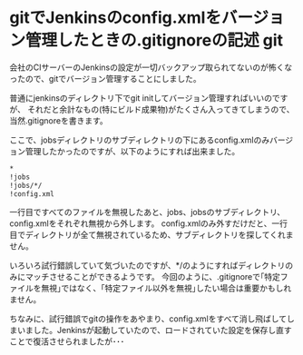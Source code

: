 gitでJenkinsのconfig.xmlをバージョン管理したときの.gitignoreの記述
git
=====
会社のCIサーバーのJenkinsの設定が一切バックアップ取られてないのが怖くなったので、gitでバージョン管理することにしました。


普通にjenkinsのディレクトリ下でgit initしてバージョン管理すればいいのですが、
それだと余計なもの(特にビルド成果物)がたくさん入ってきてしまうので、当然.gitignoreを書きます。

ここで、jobsディレクトリのサブディレクトリの下にあるconfig.xmlのみバージョン管理したかったのですが、以下のようにすれば出来ました。

```bash
*
!jobs
!jobs/*/
!config.xml
```

一行目ですべてのファイルを無視したあと、jobs、jobsのサブディレクトリ、config.xmlをそれぞれ無視から外します。
config.xmlのみ外すだけだと、一行目でディレクトリが全て無視されているため、サブディレクトリを探してくれません。

いろいろ試行錯誤していて気づいたのですが、*/のようにすればディレクトリのみにマッチさせることができるようです。
今回のように、.gitignoreで｢特定ファイルを無視｣ではなく、｢特定ファイル以外を無視｣したい場合は重要かもしれません。

ちなみに、試行錯誤でgitの操作をあやまり、config.xmlをすべて消し飛ばしてしまいました。Jenkinsが起動していたので、ロードされていた設定を保存し直すことで復活させられましたが･･･

